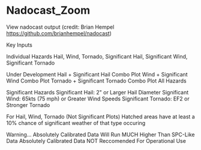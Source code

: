 # Nadocast_Zoom
View nadocast output (credit: Brian Hempel https://github.com/brianhempel/nadocast)

Key Inputs

Individual Hazards
Hail, Wind, Tornado, Significant Hail, Significant Wind, Significant Tornado

Under Development
Hail + Significant Hail Combo Plot
Wind + Significant Wind Combo Plot
Tornado + Significant Tornado Combo Plot
All Hazards

Significant Hazards
Significant Hail: 2" or Larger Hail Diameter
Significant Wind: 65kts (75 mph) or Greater Wind Speeds
Significant Tornado: EF2 or Stronger Tornado

For Hail, Wind, Tornado (Not Significant Plots)
Hatched areas have at least a 10% chance of significant weather of that type occuring

Warning... Absolutely Calibrated Data Will Run MUCH Higher Than SPC-Like Data
  Absolutely Calibrated Data NOT Reccomended For Operational Use
